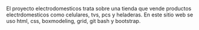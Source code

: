El proyecto electrodomesticos trata sobre una tienda que vende productos electrdomesticos como celulares, tvs, pcs y heladeras.
En este sitio web se uso html, css, boxmodeling, grid, git bash y bootstrap.